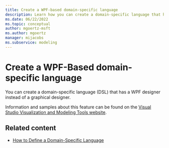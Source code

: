 ```yaml
---
title: Create a WPF-based domain-specific language
description: Learn how you can create a domain-specific language that has a WPF designer instead of a graphical designer.
ms.date: 06/22/2022
ms.topic: conceptual
author: mgoertz-msft
ms.author: mgoertz
manager: mijacobs
ms.subservice: modeling
---
```


# Create a WPF-Based domain-specific language

You can create a domain-specific language (DSL) that has a WPF designer instead of a graphical designer.

Information and samples about this feature can be found on the [Visual Studio Visualization and Modeling Tools website](https://code.msdn.microsoft.com/Visualization-and-Modeling-313535db).

## Related content

- [How to Define a Domain-Specific Language](../modeling/how-to-define-a-domain-specific-language.md)
